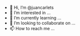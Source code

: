 - 👋 Hi, I’m @juancarlets
- 👀 I’m interested in ...
- 🌱 I’m currently learning ...
- 💞️ I’m looking to collaborate on ...
- 📫 How to reach me ...

<!---
juancarlets/juancarlets is a ✨ special ✨ repository because its `README.md` (this file) appears on your GitHub profile.
You can click the Preview link to take a look at your changes.
--->
